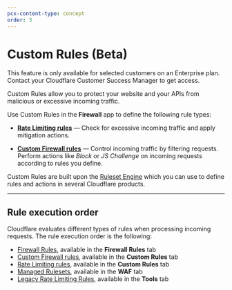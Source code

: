```yaml
---
pcx-content-type: concept
order: 3
---
```


# Custom Rules (Beta)

<Aside type='warning' header='Important'>

This feature is only available for selected customers on an Enterprise plan. Contact your Cloudflare Customer Success Manager to get access.

</Aside>

Custom Rules allow you to protect your website and your APIs from malicious or excessive incoming traffic.

Use Custom Rules in the **Firewall** app to define the following rule types:

* [**Rate Limiting rules**](/custom-rules/rate-limiting) — Check for excessive incoming traffic and apply mitigation actions.

* [**Custom Firewall rules**](/custom-rules/custom-firewall) — Control incoming traffic by filtering requests. Perform actions like _Block_ or _JS Challenge_ on incoming requests according to rules you define.

Custom Rules are built upon the [Ruleset Engine](https://developers.cloudflare.com/ruleset-engine/) which you can use to define rules and actions in several Cloudflare products.

---

## Rule execution order

Cloudflare evaluates different types of rules when processing incoming requests. The rule execution order is the following:

* [Firewall Rules](https://developers.cloudflare.com/firewall/cf-firewall-rules), available in the **Firewall Rules** tab
* [Custom Firewall rules](/custom-rules/custom-firewall), available in the **Custom Rules** tab
* [Rate Limiting rules](/custom-rules/rate-limiting), available in the **Custom Rules** tab
* [Managed Rulesets](/managed-rulesets), available in the **WAF** tab
* [Legacy Rate Limiting Rules](https://support.cloudflare.com/hc/articles/115001635128), available in the **Tools** tab
